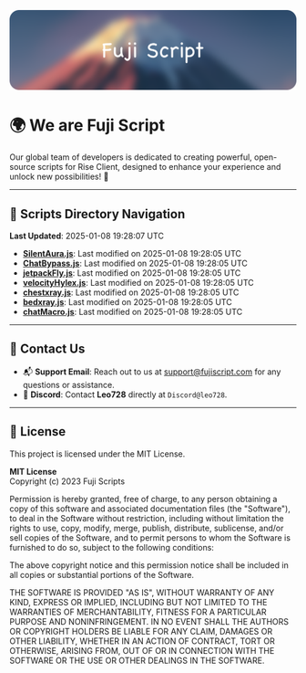 ![Banner](.github/b.webp)

# 🌍 **We are Fuji Script**

Our global team of developers is dedicated to creating powerful, open-source scripts for Rise Client, designed to enhance your experience and unlock new possibilities! 🌟

---
<!-- SCRIPTS_NAVIGATION_START -->
## 📂 **Scripts Directory Navigation**

**Last Updated**: 2025-01-08 19:28:07 UTC

- **[SilentAura.js](scripts/SilentAura.js)**: Last modified on 2025-01-08 19:28:05 UTC
- **[ChatBypass.js](scripts/ChatBypass.js)**: Last modified on 2025-01-08 19:28:05 UTC
- **[jetpackFly.js](scripts/jetpackFly.js)**: Last modified on 2025-01-08 19:28:05 UTC
- **[velocityHylex.js](scripts/velocityHylex.js)**: Last modified on 2025-01-08 19:28:05 UTC
- **[chestxray.js](scripts/chestxray.js)**: Last modified on 2025-01-08 19:28:05 UTC
- **[bedxray.js](scripts/bedxray.js)**: Last modified on 2025-01-08 19:28:05 UTC
- **[chatMacro.js](scripts/chatMacro.js)**: Last modified on 2025-01-08 19:28:05 UTC

<!-- SCRIPTS_NAVIGATION_END -->

---

## 💬 **Contact Us**  
- 📬 **Support Email**: Reach out to us at [support@fujiscript.com](mailto:support@fujiscript.com) for any questions or assistance.  
- 💬 **Discord**: Contact **Leo728** directly at `Discord@leo728`.

---

## 📜 **License**

This project is licensed under the MIT License.  

**MIT License**  
Copyright (c) 2023 Fuji Scripts  

Permission is hereby granted, free of charge, to any person obtaining a copy of this software and associated documentation files (the "Software"), to deal in the Software without restriction, including without limitation the rights to use, copy, modify, merge, publish, distribute, sublicense, and/or sell copies of the Software, and to permit persons to whom the Software is furnished to do so, subject to the following conditions:  

The above copyright notice and this permission notice shall be included in all copies or substantial portions of the Software.  

THE SOFTWARE IS PROVIDED "AS IS", WITHOUT WARRANTY OF ANY KIND, EXPRESS OR IMPLIED, INCLUDING BUT NOT LIMITED TO THE WARRANTIES OF MERCHANTABILITY, FITNESS FOR A PARTICULAR PURPOSE AND NONINFRINGEMENT. IN NO EVENT SHALL THE AUTHORS OR COPYRIGHT HOLDERS BE LIABLE FOR ANY CLAIM, DAMAGES OR OTHER LIABILITY, WHETHER IN AN ACTION OF CONTRACT, TORT OR OTHERWISE, ARISING FROM, OUT OF OR IN CONNECTION WITH THE SOFTWARE OR THE USE OR OTHER DEALINGS IN THE SOFTWARE.  
